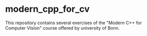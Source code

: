 # modern_cpp_for_cv
This repository contains several exercises of the "Modern C++ for Computer Vision" course offered by university of Bonn.
